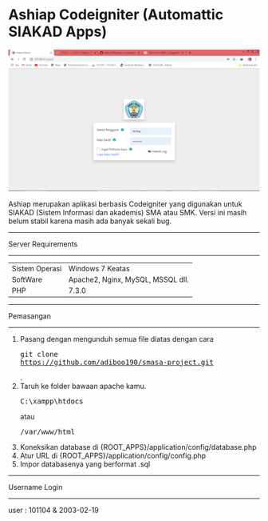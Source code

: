 # Ashiap Codeigniter (Automattic SIAKAD Apps)

<img src="./screenshot.png" />

Ashiap merupakan aplikasi berbasis Codeigniter yang digunakan untuk SIAKAD (Sistem Informasi dan akademis) SMA atau SMK. Versi ini masih belum stabil karena masih ada banyak sekali bug.

*******************
Server Requirements
*******************

<table>
	<tr>
		<td>Sistem Operasi</td>
		<td>Windows 7 Keatas</td>
	</tr>
	<tr>
		<td>SoftWare</td>
		<td>Apache2, Nginx, MySQL, MSSQL dll.</td>
	</tr>
	<tr>
		<td>PHP</td>
		<td>7.3.0</td>
	</tr>
</table>

**********
Pemasangan
**********

1. Pasang dengan mengunduh semua file diatas dengan cara <pre>git clone	https://github.com/adiboo190/smasa-project.git</pre>.
2. Taruh ke folder bawaan apache kamu. <pre>C:\xampp\htdocs</pre> atau <pre>/var/www/html</pre>
3. Koneksikan database di {ROOT_APPS}/application/config/database.php
4. Atur URL di {ROOT_APPS}/application/config/config.php
5. Impor databasenya yang berformat .sql

**************
Username Login
**************

user : 101104 & 2003-02-19
